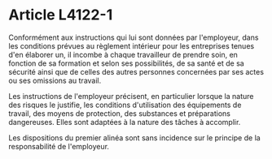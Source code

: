 # Article L4122-1

Conformément aux instructions qui lui sont données par l'employeur, dans les conditions prévues au règlement intérieur pour les entreprises tenues d'en élaborer un, il incombe à chaque travailleur de prendre soin, en fonction de sa formation et selon ses possibilités, de sa santé et de sa sécurité ainsi que de celles des autres personnes concernées par ses actes ou ses omissions au travail.

Les instructions de l'employeur précisent, en particulier lorsque la nature des risques le justifie, les conditions d'utilisation des équipements de travail, des moyens de protection, des substances et préparations dangereuses. Elles sont adaptées à la nature des tâches à accomplir.

Les dispositions du premier alinéa sont sans incidence sur le principe de la responsabilité de l'employeur.